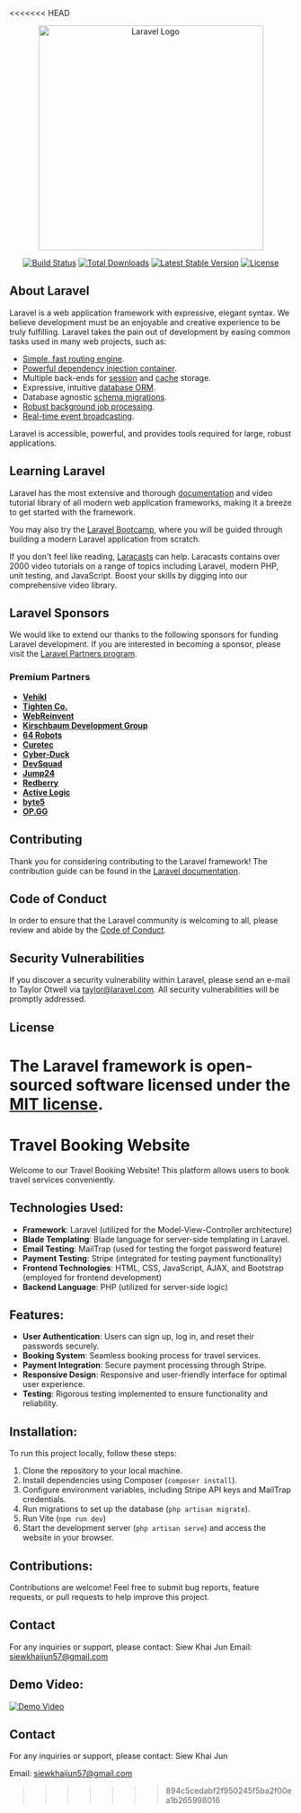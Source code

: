 <<<<<<< HEAD
<p align="center"><a href="https://laravel.com" target="_blank"><img src="https://raw.githubusercontent.com/laravel/art/master/logo-lockup/5%20SVG/2%20CMYK/1%20Full%20Color/laravel-logolockup-cmyk-red.svg" width="400" alt="Laravel Logo"></a></p>

<p align="center">
<a href="https://github.com/laravel/framework/actions"><img src="https://github.com/laravel/framework/workflows/tests/badge.svg" alt="Build Status"></a>
<a href="https://packagist.org/packages/laravel/framework"><img src="https://img.shields.io/packagist/dt/laravel/framework" alt="Total Downloads"></a>
<a href="https://packagist.org/packages/laravel/framework"><img src="https://img.shields.io/packagist/v/laravel/framework" alt="Latest Stable Version"></a>
<a href="https://packagist.org/packages/laravel/framework"><img src="https://img.shields.io/packagist/l/laravel/framework" alt="License"></a>
</p>

## About Laravel

Laravel is a web application framework with expressive, elegant syntax. We believe development must be an enjoyable and creative experience to be truly fulfilling. Laravel takes the pain out of development by easing common tasks used in many web projects, such as:

- [Simple, fast routing engine](https://laravel.com/docs/routing).
- [Powerful dependency injection container](https://laravel.com/docs/container).
- Multiple back-ends for [session](https://laravel.com/docs/session) and [cache](https://laravel.com/docs/cache) storage.
- Expressive, intuitive [database ORM](https://laravel.com/docs/eloquent).
- Database agnostic [schema migrations](https://laravel.com/docs/migrations).
- [Robust background job processing](https://laravel.com/docs/queues).
- [Real-time event broadcasting](https://laravel.com/docs/broadcasting).

Laravel is accessible, powerful, and provides tools required for large, robust applications.

## Learning Laravel

Laravel has the most extensive and thorough [documentation](https://laravel.com/docs) and video tutorial library of all modern web application frameworks, making it a breeze to get started with the framework.

You may also try the [Laravel Bootcamp](https://bootcamp.laravel.com), where you will be guided through building a modern Laravel application from scratch.

If you don't feel like reading, [Laracasts](https://laracasts.com) can help. Laracasts contains over 2000 video tutorials on a range of topics including Laravel, modern PHP, unit testing, and JavaScript. Boost your skills by digging into our comprehensive video library.

## Laravel Sponsors

We would like to extend our thanks to the following sponsors for funding Laravel development. If you are interested in becoming a sponsor, please visit the [Laravel Partners program](https://partners.laravel.com).

### Premium Partners

- **[Vehikl](https://vehikl.com/)**
- **[Tighten Co.](https://tighten.co)**
- **[WebReinvent](https://webreinvent.com/)**
- **[Kirschbaum Development Group](https://kirschbaumdevelopment.com)**
- **[64 Robots](https://64robots.com)**
- **[Curotec](https://www.curotec.com/services/technologies/laravel/)**
- **[Cyber-Duck](https://cyber-duck.co.uk)**
- **[DevSquad](https://devsquad.com/hire-laravel-developers)**
- **[Jump24](https://jump24.co.uk)**
- **[Redberry](https://redberry.international/laravel/)**
- **[Active Logic](https://activelogic.com)**
- **[byte5](https://byte5.de)**
- **[OP.GG](https://op.gg)**

## Contributing

Thank you for considering contributing to the Laravel framework! The contribution guide can be found in the [Laravel documentation](https://laravel.com/docs/contributions).

## Code of Conduct

In order to ensure that the Laravel community is welcoming to all, please review and abide by the [Code of Conduct](https://laravel.com/docs/contributions#code-of-conduct).

## Security Vulnerabilities

If you discover a security vulnerability within Laravel, please send an e-mail to Taylor Otwell via [taylor@laravel.com](mailto:taylor@laravel.com). All security vulnerabilities will be promptly addressed.

## License

The Laravel framework is open-sourced software licensed under the [MIT license](https://opensource.org/licenses/MIT).
=======
# Travel Booking Website

Welcome to our Travel Booking Website! This platform allows users to book travel services conveniently.

## Technologies Used:

- **Framework**: Laravel (utilized for the Model-View-Controller architecture)
- **Blade Templating**: Blade language for server-side templating in Laravel.
- **Email Testing**: MailTrap (used for testing the forgot password feature)
- **Payment Testing**: Stripe (integrated for testing payment functionality)
- **Frontend Technologies**: HTML, CSS, JavaScript, AJAX, and Bootstrap (employed for frontend development)
- **Backend Language**: PHP (utilized for server-side logic)

## Features:

- **User Authentication**: Users can sign up, log in, and reset their passwords securely.
- **Booking System**: Seamless booking process for travel services.
- **Payment Integration**: Secure payment processing through Stripe.
- **Responsive Design**: Responsive and user-friendly interface for optimal user experience.
- **Testing**: Rigorous testing implemented to ensure functionality and reliability.

## Installation:

To run this project locally, follow these steps:

1. Clone the repository to your local machine.
2. Install dependencies using Composer (`composer install`).
3. Configure environment variables, including Stripe API keys and MailTrap credentials.
4. Run migrations to set up the database (`php artisan migrate`).
5. Run Vite (`npm run dev`)
6. Start the development server (`php artisan serve`) and access the website in your browser.

## Contributions:

Contributions are welcome! Feel free to submit bug reports, feature requests, or pull requests to help improve this project.

## Contact
For any inquiries or support, please contact:
Siew Khai Jun
Email: siewkhaijun57@gmail.com


## Demo Video:

[![Demo Video](https://img.youtube.com/vi/CGZLr_6duiU/0.jpg)](https://youtu.be/CGZLr_6duiU)

## Contact
For any inquiries or support, please contact:
Siew Khai Jun

Email: siewkhaijun57@gmail.com

>>>>>>> 894c5cedabf2f950245f5ba2f00ea1b265998016
